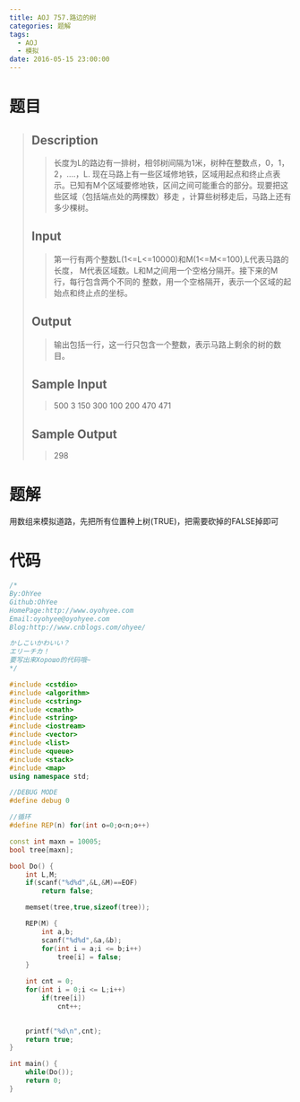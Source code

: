 ```yaml
---
title: AOJ 757.路边的树
categories: 题解
tags:
  - AOJ
  - 模拟
date: 2016-05-15 23:00:00
---
```


# 题目

> ## Description
> > 长度为L的路边有一排树，相邻树间隔为1米，树种在整数点，0，1，2，….，L.
> > 现在马路上有一些区域修地铁，区域用起点和终止点表示。已知有M个区域要修地铁，区间之间可能重合的部分。现要把这些区域（包括端点处的两棵数）移走
> > ，计算些树移走后，马路上还有多少棵树。
>  <!--more-->
> 
> ## Input
> > 第一行有两个整数L(1&lt;=L&lt;=10000)和M(1&lt;=M&lt;=100),L代表马路的长度， M代表区域数。L和M之间用一个空格分隔开。接下来的M行，每行包含两个不同的
> > 整数，用一个空格隔开，表示一个区域的起始点和终止点的坐标。
>  
> 
> ## Output
> > 输出包括一行，这一行只包含一个整数，表示马路上剩余的树的数目。
>  
> 
> ## Sample Input
> > 500 3
> > 150 300
> > 100 200
> > 470 471
>  
> 
> ## Sample Output
> > 298

# 题解

用数组来模拟道路，先把所有位置种上树(TRUE)，把需要砍掉的FALSE掉即可

  
# 代码

```cpp
/*
By:OhYee
Github:OhYee
HomePage:http://www.oyohyee.com
Email:oyohyee@oyohyee.com
Blog:http://www.cnblogs.com/ohyee/

かしこいかわいい？
エリーチカ！
要写出来Хорошо的代码哦~
*/

#include <cstdio>
#include <algorithm>
#include <cstring>
#include <cmath>
#include <string>
#include <iostream>
#include <vector>
#include <list>
#include <queue>
#include <stack>
#include <map>
using namespace std;

//DEBUG MODE
#define debug 0

//循环
#define REP(n) for(int o=0;o<n;o++)

const int maxn = 10005;
bool tree[maxn];

bool Do() {
    int L,M;
    if(scanf("%d%d",&L,&M)==EOF)
        return false;

    memset(tree,true,sizeof(tree));

    REP(M) {
        int a,b;
        scanf("%d%d",&a,&b);
        for(int i = a;i <= b;i++)
            tree[i] = false;
    }

    int cnt = 0;
    for(int i = 0;i <= L;i++)
        if(tree[i])
            cnt++;
    

    printf("%d\n",cnt);
    return true;
}

int main() {
    while(Do());
    return 0;
}
```